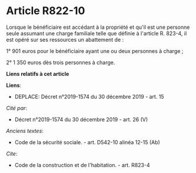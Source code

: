 # Article R822-10

Lorsque le bénéficiaire est accédant à la propriété et qu'il est une personne seule assumant une charge familiale telle que
définie à l'article R. 823-4, il est opéré sur ses ressources un abattement de : 

1° 901 euros pour le bénéficiaire ayant une ou deux personnes à charge ; 

2° 1 350 euros dès trois personnes à charge.

**Liens relatifs à cet article**

**Liens**:

  - DEPLACE: Décret n°2019-1574 du 30 décembre 2019 - art. 15

_Cité par_:

  - Décret n°2019-1574 du 30 décembre 2019 - art. 26 (V)

_Anciens textes_:

  - Code de la sécurité sociale. - art. D542-10 alinéa 12-15 (Ab)

_Cite_:

  - Code de la construction et de l'habitation. - art. R823-4

